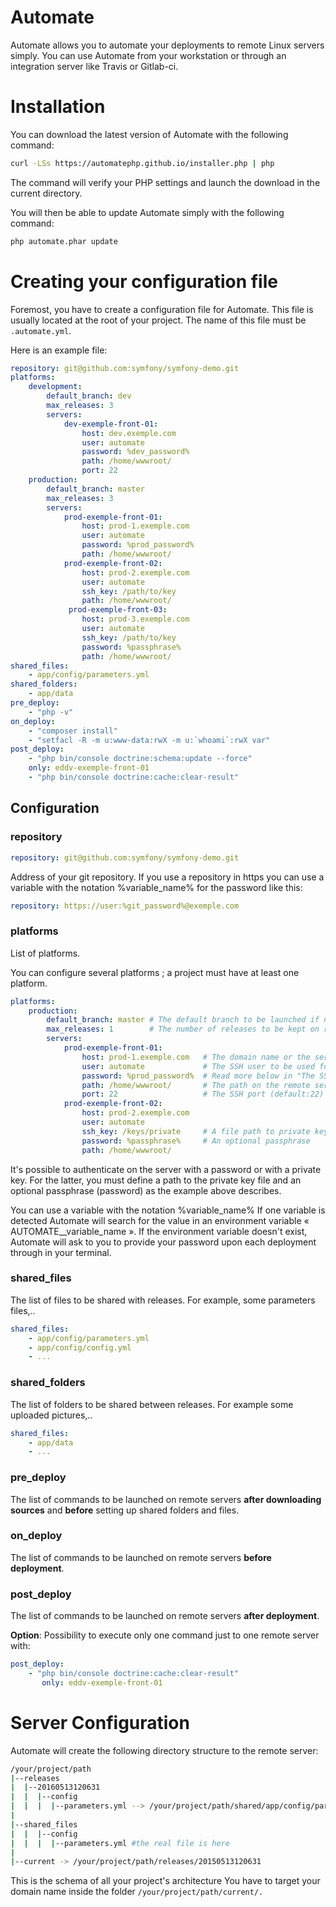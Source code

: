 
# Automate

Automate allows you to automate your deployments to remote Linux servers simply.
You can use Automate from your workstation or through an integration server like Travis or Gitlab-ci.

# Installation

You can download the latest version of Automate with the following command:

```bash
curl -LSs https://automatephp.github.io/installer.php | php
```

The command will verify your PHP settings and launch the download in the current directory.

You will then be able to update Automate simply with the following command:

```bash
php automate.phar update
```

# Creating your configuration file

Foremost, you have to create a configuration file for Automate.
This file is usually located at the root of your project. The name of this file must be `.automate.yml`.

Here is an example file:

```YAML
repository: git@github.com:symfony/symfony-demo.git
platforms:
    development:
        default_branch: dev
        max_releases: 3
        servers:
            dev-exemple-front-01:
                host: dev.exemple.com
                user: automate
                password: %dev_password%
                path: /home/wwwroot/
                port: 22
    production:
        default_branch: master
        max_releases: 3
        servers:
            prod-exemple-front-01:
                host: prod-1.exemple.com
                user: automate
                password: %prod_password%
                path: /home/wwwroot/
            prod-exemple-front-02:
                host: prod-2.exemple.com
                user: automate
                ssh_key: /path/to/key
                path: /home/wwwroot/
             prod-exemple-front-03:
                host: prod-3.exemple.com
                user: automate
                ssh_key: /path/to/key
                password: %passphrase%
                path: /home/wwwroot/
shared_files:
    - app/config/parameters.yml
shared_folders:
    - app/data
pre_deploy:
    - "php -v"
on_deploy:
    - "composer install"
    - "setfacl -R -m u:www-data:rwX -m u:`whoami`:rwX var"
post_deploy:
    - "php bin/console doctrine:schema:update --force"
    only: eddv-exemple-front-01                     
    - "php bin/console doctrine:cache:clear-result"
```

## Configuration

### repository

```YAML
repository: git@github.com:symfony/symfony-demo.git
```

Address of your git repository. If you use a repository in https you can use a variable with the notation %variable_name% for the password like this:

```YAML
repository: https://user:%git_password%@exemple.com
```


### platforms

List of platforms.

You can configure several platforms ; a project must have at least one platform.

```YAML
platforms:
    production:
        default_branch: master # The default branch to be launched if no branch is specified during the deployement
        max_releases: 1        # The number of releases to be kept on remote servers.
        servers:
            prod-exemple-front-01:
                host: prod-1.exemple.com   # The domain name or the server's IP
                user: automate             # The SSH user to be used for the deployment
                password: %prod_password%  # Read more below in "The SSH password" section
                path: /home/wwwroot/       # The path on the remote server
                port: 22                   # The SSH port (default:22)    
            prod-exemple-front-02:
                host: prod-2.exemple.com
                user: automate
                ssh_key: /keys/private     # A file path to private key
                password: %passphrase%     # An optional passphrase
                path: /home/wwwroot/
```

It's possible to authenticate on the server with a password or with a private key. For the latter, you must define a path to the private key file and an optional passphrase (password) as the example above describes.

You can use a variable with the notation %variable_name% 
If one variable is detected Automate will search for the value in an environment variable « AUTOMATE__variable_name ».
If the environment variable doesn't exist, Automate will ask to you to provide your password upon each deployment through in your terminal.

### shared_files

The list of files to be shared with releases.
For example, some parameters files,..

```YAML
shared_files:
    - app/config/parameters.yml
    - app/config/config.yml
    - ...
```

### shared_folders

The list of folders to be shared between releases.
For example some uploaded pictures,..

```YAML
shared_files:
    - app/data
    - ...
```

### pre_deploy

The list of commands to be launched on remote servers **after downloading sources** and **before** setting up shared folders and files.

### on_deploy

The list of commands to be launched on remote servers **before deployment**.

### post_deploy

The list of commands to be launched on remote servers **after deployment**.

**Option**: Possibility to execute only one command just to one remote server with:

```YAML
post_deploy:
    - "php bin/console doctrine:cache:clear-result"
       only: eddv-exemple-front-01                     
```

# Server Configuration

Automate will create the following directory structure to the remote server:

```BASH
/your/project/path
|--releases
|  |--20160513120631
|  |  |--config
|  |  |  |--parameters.yml --> /your/project/path/shared/app/config/parameters.yml
|
|--shared_files
|  |  |--config
|  |  |  |--parameters.yml #the real file is here
|
|--current -> /your/project/path/releases/20150513120631
```

This is the schema of all your project's architecture
You have to target your domain name inside the folder `/your/project/path/current/.`
